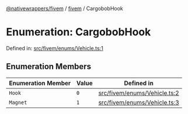 [@nativewrappers/fivem](../../README.md) / [fivem](../README.md) / CargobobHook

# Enumeration: CargobobHook

Defined in: [src/fivem/enums/Vehicle.ts:1](https://github.com/nativewrappers/nativewrappers/blob/c639ec5cd28328d6b44c7ebf73de56bb1b4bef7d/src/fivem/enums/Vehicle.ts#L1)

## Enumeration Members

| Enumeration Member | Value | Defined in |
| ------ | ------ | ------ |
| <a id="hook"></a> `Hook` | `0` | [src/fivem/enums/Vehicle.ts:2](https://github.com/nativewrappers/nativewrappers/blob/c639ec5cd28328d6b44c7ebf73de56bb1b4bef7d/src/fivem/enums/Vehicle.ts#L2) |
| <a id="magnet"></a> `Magnet` | `1` | [src/fivem/enums/Vehicle.ts:3](https://github.com/nativewrappers/nativewrappers/blob/c639ec5cd28328d6b44c7ebf73de56bb1b4bef7d/src/fivem/enums/Vehicle.ts#L3) |
